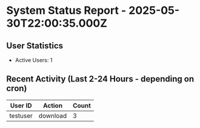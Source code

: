 # System Status Report - 2025-05-30T22:00:35.000Z

## User Statistics
- Active Users: 1

## Recent Activity (Last 2-24 Hours - depending on cron)
| User ID | Action | Count |
|---------|--------|-------|
| testuser | download | 3 |

